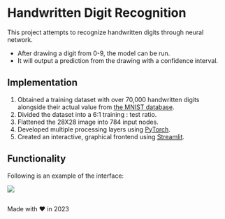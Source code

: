# Handwritten Digit Recognition

This project attempts to recognize handwritten digits through neural network.

- After drawing a digit from 0-9, the model can be run.
- It will output a prediction from the drawing with a confidence interval.

## Implementation
1. Obtained a training dataset with over 70,000 handwritten digits alongside their actual value from [the MNIST database](https://en.wikipedia.org/wiki/MNIST_database).
2. Divided the dataset into a 6:1 training : test ratio.
3. Flattened the 28X28 image into 784 input nodes.
4. Developed multiple processing layers using [PyTorch](https://pytorch.org/).
5. Created an interactive, graphical frontend using [Streamlit](https://streamlit.io/).

## Functionality
Following is an example of the interface:

![](https://user-images.githubusercontent.com/51927159/235236860-1ae46d54-3e74-4acd-b8f3-8a15b63bfdce.gif)



##
Made with :heart: in 2023

